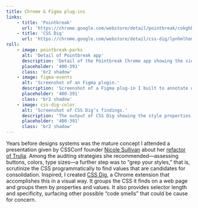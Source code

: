 ```yaml
---
title: Chrome & Figma plug-ins
links:
    - title: 'Pointbreak'
      url: 'https://chrome.google.com/webstore/detail/pointbreak/cokghbfmenpjjpgbiojoohglhbljlbha?hl=en'
    - title: 'CSS Dig'
      url: 'https://chrome.google.com/webstore/detail/css-dig/lpnhmlhomomelfkcjnkcacofhmggjmco'
roll:
    - image: pointbreak-parks
      alt: 'Detail of Pointbreak app'
      description: 'Detail of the Pointbreak Chrome app showing the sidebar tools for adding, reordering, and removing views.'
      placeholder: '400-391'
      class: 'br2 shadow'
    - image: figma-events
      alt: 'Screenshot of an Figma plugin.'
      description: 'Screenshot of a Figma plug-in I built to annotate designs, providing developers the tracking events required in code.'
      placeholder: '400-391'
      class: 'br2 shadow'
    - image: css-dig-color
      alt: 'Screenshot of CSS Dig’s findings.'
      description: 'The output of CSS Dig showing the style properties, values, and counts.'
      placeholder: '400-391'
      class: 'br2 shadow'
---
```


Years before designs systems was the mature concept I attended a presentation given by CSSConf founder [Nicole Sullivan](https://twitter.com/stubbornella) about her [refactor of Trulia](http://www.stubbornella.org/content/2013/06/05/creating-living-style-guides-to-improve-performance). Among the auditing strategies she recommended—assessing buttons, colors, type sizes—a further step was to “grep your styles,” that is, scrutinize the CSS programmatically to find values that are candidates for consolidation. Inspired, I created [CSS Dig](https://www.cssdig.com/), a Chrome extension that accomplishes this in a visual way. It groups the CSS it finds on a web page and groups them by properties and values. It also provides selector length and specificity, surfacing other possible “code smells” that could be cause for concern.
